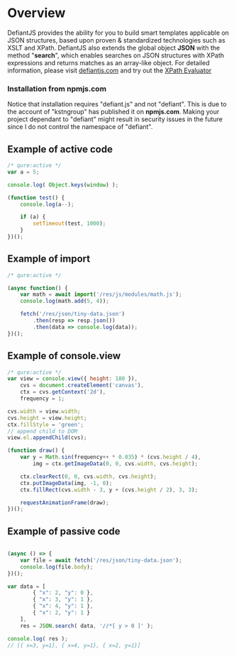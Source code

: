 # Overview

DefiantJS provides the ability for you to build smart templates applicable on JSON structures, based upon proven &amp; standardized technologies such as XSLT and XPath.
DefiantJS also extends the global object __JSON__ with the method "__search__", which enables searches on JSON structures with XPath expressions and returns matches as an array-like object.
For detailed information, please visit [defiantjs.com](http://defiantjs.com) and try out the [XPath Evaluator](http://www.defiantjs.com/#xpath_evaluator)

### Installation from __npmjs.com__
Notice that installation requires "defiant.js" and not "defiant". This is due to the account of "kstngroup" has published it on __npmjs.com__. Making your project dependant to "defiant" might result in security issues in the future since I do not control the namespace of "defiant".


## Example of active code

```js
/* qure:active */
var a = 5;

console.log( Object.keys(window) );

(function test() {
    console.log(a--);

    if (a) {
        setTimeout(test, 1000);
    }
})();
```


## Example of import
```js
/* qure:active */

(async function() {
    var math = await import('/res/js/modules/math.js');
    console.log(math.add(5, 4));

    fetch('/res/json/tiny-data.json')
        .then(resp => resp.json())
        .then(data => console.log(data));
})();
```


## Example of console.view
```js
/* qure:active */
var view = console.view({ height: 180 }),
    cvs = document.createElement('canvas'),
    ctx = cvs.getContext('2d'),
    frequency = 1;

cvs.width = view.width;
cvs.height = view.height;
ctx.fillStyle = 'green';
// append child to DOM
view.el.appendChild(cvs);

(function draw() {
    var y = Math.sin(frequency++ * 0.035) * (cvs.height / 4),
        img = ctx.getImageData(0, 0, cvs.width, cvs.height);

    ctx.clearRect(0, 0, cvs.width, cvs.height);
    ctx.putImageData(img, -1, 0);
    ctx.fillRect(cvs.width - 3, y + (cvs.height / 2), 3, 3);

    requestAnimationFrame(draw);
})();
```


## Example of passive code

```js

(async () => {
    var file = await fetch('/res/json/tiny-data.json');
    console.log(file.body);
})();

var data = [
        { "x": 2, "y": 0 },
        { "x": 3, "y": 1 },
        { "x": 4, "y": 1 },
        { "x": 2, "y": 1 }
    ],
    res = JSON.search( data, '//*[ y > 0 ]' );

console.log( res );
// [{ x=3, y=1}, { x=4, y=1}, { x=2, y=1}]
```

